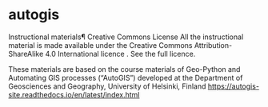 # autogis

Instructional materials¶
Creative Commons License
All the instructional material is made available under the Creative Commons Attribution-ShareAlike 4.0 International licence . See the full licence.


These materials are based on the course materials of Geo-Python and Automating GIS processes (“AutoGIS”) developed at the Department of Geosciences and Geography, University of Helsinki, Finland
https://autogis-site.readthedocs.io/en/latest/index.html
